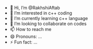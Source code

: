 - 👋 Hi, I’m @RakhshiAftab
- 👀 I’m interested in c++ coding
- 🌱 I’m currently learning c++ language
- 💞️ I’m looking to collaborate on codes
- 📫 How to reach me 
- 😄 Pronouns: ...
- ⚡ Fun fact: ...

<!---
RakhshiAftab/RakhshiAftab is a ✨ special ✨ repository because its `README.md` (this file) appears on your GitHub profile.
You can click the Preview link to take a look at your changes.
--->
